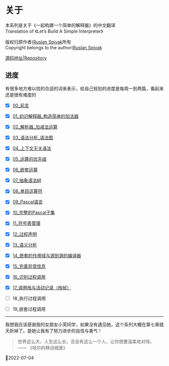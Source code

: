 # 关于

本系列是关于《一起构建一个简单的解释器》的中文翻译  
Translation of 《Let’s Build A Simple Interpreter》 

版权归原作者([Ruslan Spivak](https://ruslanspivak.com/)所有  
Copyright belongs to the author([Ruslan Spivak](https://ruslanspivak.com/)

[源码地址](https://github.com/rspivak/lsbasi)|[Repository](https://github.com/rspivak/lsbasi)

## 进度  

有很多地方难以找的合适的词来表示，给自己规划的进度是每周一到两篇，看起来还是很有难度的

- [x] [00_前言](./lsbasi_cn/00_前言.md)  
- [x] [01_初识解释器_构造简单的加法器](./lsbasi_cn/01_初识解释器_构造简单的加法器.md)  
- [x] [02_解析器_加减法运算](./lsbasi_cn/02_解析器_加减法运算.md)  
- [x] [03_语法分析_语法图](./lsbasi_cn/03_语法分析_语法图.md)  
- [x] [04_上下文无关语法](./lsbasi_cn/04_上下文无关语法.md)  
- [x] [05_运算的优先级](./lsbasi_cn/05_运算的优先级.md)  
- [x] [06_嵌套运算](./lsbasi_cn/06_表达式嵌套.md)  
- [x] [07_抽象语法树](./lsbasi_cn/07_抽象语法树.md)  
- [x] [08_单目运算符](./lsbasi_cn/08_单目运算符.md)  
- [x] [09_Pascal语言](./lsbasi_cn/09_Pascal语言.md)  
- [x] [10_完整的Pascal子集](./lsbasi_cn/10_完整的Pascal子集.md)
- [x] [11_符号表管理](./lsbasi_cn/11_符号表管理.md)  
- [x] [12_过程声明](./lsbasi_cn/12_过程声明.md)  
- [x] [13_语义分析](./lsbasi_cn/13_语义分析.md)
- [x] [14_嵌套的作用域与源到源的编译器](./lsbasi_cn/14_嵌套的作用域与源到源的编译器.md)  
- [x] [15_完善异常信息](./lsbasi_cn/15_完善异常信息.md)  
- [x] [16_识别过程调用](./lsbasi_cn/16_识别过程调用.md)  
- [x] [17_调用栈与活动记录（栈帧）](./lsbasi_cn/17_调用栈与活动记录（栈帧）.md)  
- [ ] 18_执行过程调用  
- [ ] 19_嵌套过程调用  


-----  
我想我应该感谢我的女朋友小芙同学，如果没有遇见她，这个系列大概在第七章就夭折掉了。是她让我有了努力进步的自信与勇气！  
  > 世界这么大，人生这么长，总会有这么一个人，让你想要温柔地对待。   
  > —— 《哈尔的移动城堡》   
  
📅2022-07-04
